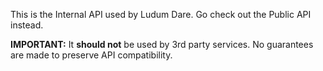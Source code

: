 This is the Internal API used by Ludum Dare. Go check out the Public API instead.

**IMPORTANT:** It **should not** be used by 3rd party services. No guarantees are made to preserve API compatibility.
